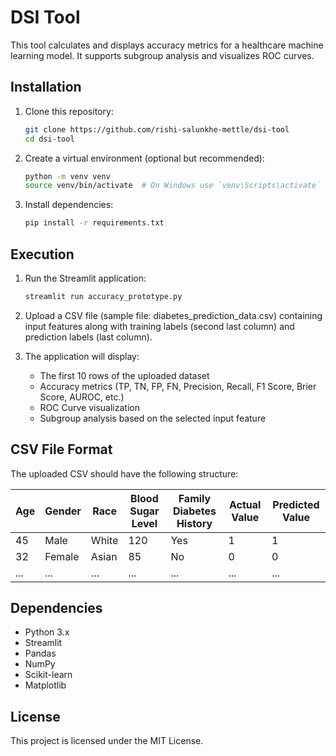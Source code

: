 # DSI Tool

This tool calculates and displays accuracy metrics for a healthcare machine learning model. It supports subgroup analysis and visualizes ROC curves.

## Installation

1. Clone this repository:
   ```sh
   git clone https://github.com/rishi-salunkhe-mettle/dsi-tool
   cd dsi-tool
   ```

2. Create a virtual environment (optional but recommended):
   ```sh
   python -m venv venv
   source venv/bin/activate  # On Windows use `venv\Scripts\activate`
   ```

3. Install dependencies:
   ```sh
   pip install -r requirements.txt
   ```

## Execution

1. Run the Streamlit application:
   ```sh
   streamlit run accuracy_prototype.py
   ```

2. Upload a CSV file (sample file: diabetes_prediction_data.csv) containing input features along with training labels (second last column) and prediction labels (last column).

3. The application will display:
   - The first 10 rows of the uploaded dataset
   - Accuracy metrics (TP, TN, FP, FN, Precision, Recall, F1 Score, Brier Score, AUROC, etc.)
   - ROC Curve visualization
   - Subgroup analysis based on the selected input feature

## CSV File Format
The uploaded CSV should have the following structure:

| Age | Gender | Race | Blood Sugar Level | Family Diabetes History | Actual Value | Predicted Value |
|-----|--------|------|------------------|----------------------|---------------|-----------------|
| 45  | Male   | White | 120              | Yes                  | 1             | 1               |
| 32  | Female | Asian | 85               | No                   | 0             | 0               |
| ... | ...    | ...  | ...              | ...                  | ...           | ...             |

## Dependencies
- Python 3.x
- Streamlit
- Pandas
- NumPy
- Scikit-learn
- Matplotlib

## License
This project is licensed under the MIT License.

